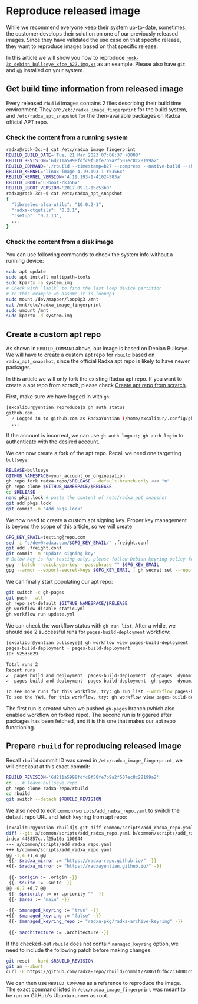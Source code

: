 # Reproduce released image

While we recommend everyone keep their system up-to-date, sometimes, the customer develops their solution on one of our previously released images. Since they have validated the use case on that specific release, they want to reproduce images based on that specific release.

In this article we will show you how to reproduce [`rock-3c_debian_bullseye_xfce_b27.img.xz`](https://github.com/radxa-build/rock-3c/releases/tag/20230321-0636) as an example. Please also have `git` and [`gh`](https://cli.github.com/) installed on your system.

## Get build time information from released image

Every released `rbuild` images contains 2 files describing their build time environment. They are `/etc/radxa_image_fingerprint` for the build system, and `/etc/radxa_apt_snapshot` for the then-available packages on Radxa official APT repo.

### Check the content from a running system

```bash
radxa@rock-3c:~$ cat /etc/radxa_image_fingerprint
RBUILD_BUILD_DATE='Tue, 21 Mar 2023 07:06:37 +0000'
RBUILD_REVISION='6d211a5998fdfc9f58fe7b9a2f507ec8c28199a2'
RBUILD_COMMAND='./rbuild --timestamp=b27 --compress --native-build --shrink --root-override rock-3c bullseye xfce'
RBUILD_KERNEL='linux-image-4.19.193-1-rk356x'
RBUILD_KERNEL_VERSION='4.19.193-1-41024583a'
RBUILD_UBOOT='u-boot-rk356x'
RBUILD_UBOOT_VERSION='2017.09-1-15c53b0'
radxa@rock-3c:~$ cat /etc/radxa_apt_snapshot 
{
  "libreelec-alsa-utils": "10.0.2-1",
  "radxa-otgutils": "0.2.1",
  "rsetup": "0.3.13",
  ...
}
```

### Check the content from a disk image

You can use following commands to check the system info without a running device:

```bash
sudo apt update
sudo apt install multipath-tools
sudo kpartx -a system.img
# Check with `lsblk` to find the last loop device partition
# In this example we assume it is loop0p3
sudo mount /dev/mapper/loop0p3 /mnt
cat /mnt/etc/radxa_image_fingerprint
sudo umount /mnt
sudo kpartx -d system.img
```

## Create a custom apt repo

As shown in `RBUILD_COMMAND` above, our image is based on Debian Bullseye. We will have to create a custom apt repo for `rbuild` based on `radxa_apt_snapshot`, since the official Radxa apt repo is likely to have newer packages.

In this article we will only fork the existing Radxa apt repo. If you want to create a apt repo from scrach, please check [Create apt repo from scratch](apt.md).

First, make sure we have logged in with `gh`:

```bash
[excalibur@yuntian reproduce]$ gh auth status
github.com
  ✓ Logged in to github.com as RadxaYuntian (/home/excalibur/.config/gh/hosts.yml)
  ...
```

If the account is incorrect, we can use `gh auth logout; gh auth login` to authenticate with the desired account.

We can now create a fork of the apt repo. Recall we need one targetting `bullseye`:

```bash
RELEASE=bullseye
GITHUB_NAMESPACE=your_account_or_orginazation
gh repo fork radxa-repo/$RELEASE --default-branch-only <<< "n"
gh repo clone $GITHUB_NAMESPACE/$RELEASE
cd $RELEASE
nano pkgs.lock # paste the content of /etc/radxa_apt_snapshot
git add pkgs.lock
git commit -m "Add pkgs.lock"
```

We now need to create a custom apt signing key. Proper key management is beyond the scope of this article, so we will create 

```bash
GPG_KEY_EMAIL=testing@repo.com
sed -i "s/dev@radxa.com/$GPG_KEY_EMAIL/" .freight.conf
git add .freight.conf
git commit -m "Update signing key"
# Below key is for testing only, please follow Debian keyring policy for production usage
gpg --batch --quick-gen-key --passphrase "" $GPG_KEY_EMAIL
gpg --armor --export-secret-keys $GPG_KEY_EMAIL | gh secret set --repo $GITHUB_NAMESPACE/$RELEASE GPG_KEY
```

We can finally start populating our apt repo:

```bash
git switch -c gh-pages
git push --all
gh repo set-default $GITHUB_NAMESPACE/$RELEASE
gh workflow disable static.yml
gh workflow run update.yml
```

We can check the workflow status with `gh run list`. After a while, we should see 2 successful runs for `pages-build-deployment` workflow:

```bash
[excalibur@yuntian bullseye]$ gh workflow view pages-build-deployment
pages-build-deployment - pages-build-deployment
ID: 52533629

Total runs 2
Recent runs
✓  pages build and deployment  pages-build-deployment  gh-pages  dynamic  4538811569
✓  pages build and deployment  pages-build-deployment  gh-pages  dynamic  4538785650

To see more runs for this workflow, try: gh run list --workflow pages-build-deployment
To see the YAML for this workflow, try: gh workflow view pages-build-deployment --yaml
```

The first run is created when we pushed `gh-pages` branch (which also enabled workflow on forked repo). The second run is triggered after packages has been fetched, and it is this one that makes our apt repo functioning.

## Prepare `rbuild` for reproducing released image

Recall `rbuild` commit ID was saved in `/etc/radxa_image_fingerprint`, we will checkout at this exact commit:

```bash
RBUILD_REVISION='6d211a5998fdfc9f58fe7b9a2f507ec8c28199a2'
cd .. # leave bullseye repo
gh repo clone radxa-repo/rbuild
cd rbuild
git switch --detach $RBUILD_REVISION
```

We also need to edit `common/scripts/add_radxa_repo.yaml` to switch the default repo URL and fetch keyring from apt repo:

```bash
[excalibur@yuntian rbuild]$ git diff common/scripts/add_radxa_repo.yaml
diff --git a/common/scripts/add_radxa_repo.yaml b/common/scripts/add_radxa_repo.yaml
index 448857c..f25a10a 100644
--- a/common/scripts/add_radxa_repo.yaml
+++ b/common/scripts/add_radxa_repo.yaml
@@ -1,4 +1,4 @@
-{{- $radxa_mirror := "https://radxa-repo.github.io/" -}}
+{{- $radxa_mirror := "https://radxayuntian.github.io/" -}}
 
 {{- $origin := .origin -}}
 {{- $suite := .suite -}}
@@ -6,7 +6,7 @@
 {{- $priority := or .priority "" -}}
 {{- $area := "main" -}}
 
-{{- $managed_keyring := "true" -}}
+{{- $managed_keyring := "false" -}}
 {{- $managed_keyring_repo := "radxa-pkg/radxa-archive-keyring" -}}
 
 {{- $architecture := .architecture -}}
```

If the checked-out `rbuild` does not contain `managed_keyring` option, we need to include the following patch before making changes:

```bash
git reset --hard $RBUILD_REVISION
git am --abort
curl -L https://github.com/radxa-repo/rbuild/commit/2a861f6fbc2c1d081d5d83aabfc99bda4abd38d3.patch | git am
```

We can then use `RBUILD_COMMAND` as a reference to reproduce the image. The exact command listed in `/etc/radxa_image_fingerprint` was meant to be run on GitHub's Ubuntu runner as root.
